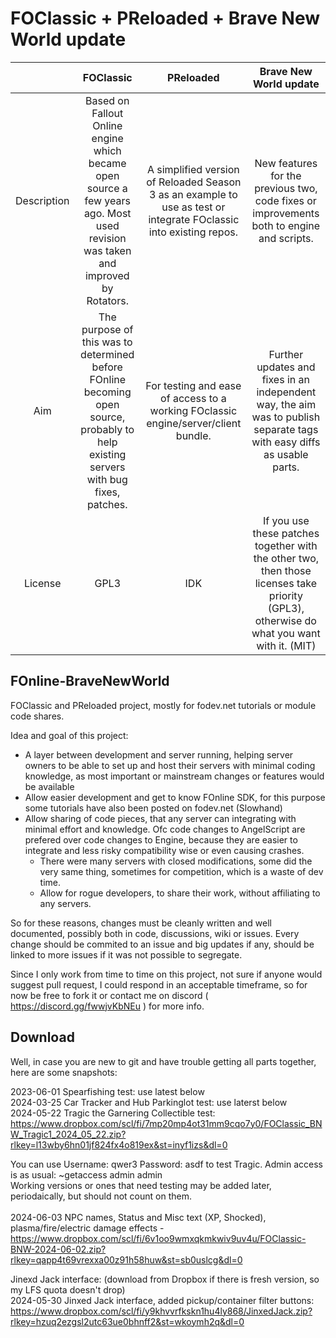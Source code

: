 # FOClassic + PReloaded + Brave New World update

| | FOClassic | PReloaded | Brave New World update |
|:----------:|:----------:|:-----------:|:------------------:|
| Description |Based on Fallout Online engine which became open source a few years ago. Most used revision was taken and improved by Rotators.  | A simplified version of Reloaded Season 3 as an example to use as test or integrate FOclassic into existing repos. | New features for the previous two, code fixes or improvements both to engine and scripts. |
| Aim | The purpose of this was to determined before FOnline becoming open source, probably to help existing servers with bug fixes, patches. | For testing and ease of access to a working FOclassic engine/server/client bundle. | Further updates and fixes in an independent way, the aim was to publish separate tags with easy diffs as usable parts. |
| License | GPL3 | IDK | If you use these patches together with the other two, then those licenses take priority (GPL3), otherwise do what you want with it. (MIT)|

## FOnline-BraveNewWorld
FOClassic and PReloaded project, mostly for fodev.net tutorials or module code shares.

Idea and goal of this project:
- A layer between development and server running, helping server owners to be able to set up and host their servers with minimal coding knowledge, as most important or mainstream changes or features would be available
- Allow easier development and get to know FOnline SDK, for this purpose some tutorials have also been posted on fodev.net (Slowhand)
- Allow sharing of code pieces, that any server can integrating with minimal effort and knowledge. Ofc code changes to AngelScript are prefered over code changes to Engine, because they are easier to integrate and less risky compatibility wise or even causing crashes. 
   - There were many servers with closed modifications, some did the very same thing, sometimes for competition, which is a waste of dev time. 
   - Allow for rogue developers, to share their work, without affiliating to any servers. 

So for these reasons, changes must be cleanly written and well documented, possibly both in code, discussions, wiki or issues. Every change should be commited to an issue and big updates if any, should be linked to more issues if it was not possible to segregate.

Since I only work from time to time on this project, not sure if anyone would suggest pull request, I could respond in an acceptable timeframe, so for now be free to fork it or contact me on discord ( https://discord.gg/fwwjvKbNEu ) for more info.


## Download

Well, in case you are new to git and have trouble getting all parts together, here are some snapshots:

2023-06-01 Spearfishing test: use latest below<br>
2024-03-25 Car Tracker and Hub Parkinglot test: use laterst below<br>
2024-05-22 Tragic the Garnering Collectible test: https://www.dropbox.com/scl/fi/7mp20mp4ot31mm9cqo7y0/FOClassic_BNW_Tragic1_2024_05_22.zip?rlkey=l13wby6hn01jf824fx4o819ex&st=inyf1izs&dl=0

You can use Username: qwer3 Password: asdf to test Tragic. Admin access is as usual: ~getaccess admin admin<br>
Working versions or ones that need testing may be added later, periodaically, but should not count on them.<br>
<br>
2024-06-03 NPC names, Status and Misc text (XP, Shocked), plasma/fire/electric damage effects - https://www.dropbox.com/scl/fi/6v1oo9wmxqkmkwiv9uv4u/FOClassic-BNW-2024-06-02.zip?rlkey=qapp4t69vrexxa00z91h58huw&st=sb0uslcg&dl=0
<br>

Jinexd Jack interface: (download from Dropbox if there is fresh version, so my LFS quota doesn't drop) <br>
2024-05-30 Jinxed Jack interface, added pickup/container filter buttons: https://www.dropbox.com/scl/fi/y9khvvrfkskn1hu4ly868/JinxedJack.zip?rlkey=hzuq2ezgsl2utc63ue0bhnff2&st=wkoymh2q&dl=0


